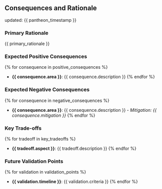 ## Consequences and Rationale
updated: {{ pantheon_timestamp }}

### Primary Rationale

{{ primary_rationale }}

### Expected Positive Consequences
{% for consequence in positive_consequences %}
- **{{ consequence.area }}**: {{ consequence.description }}
{% endfor %}

### Expected Negative Consequences
{% for consequence in negative_consequences %}
- **{{ consequence.area }}**: {{ consequence.description }} - *Mitigation: {{ consequence.mitigation }}*
{% endfor %}

### Key Trade-offs
{% for tradeoff in key_tradeoffs %}
- **{{ tradeoff.aspect }}**: {{ tradeoff.description }}
{% endfor %}

### Future Validation Points
{% for validation in validation_points %}
- **{{ validation.timeline }}**: {{ validation.criteria }}
{% endfor %}